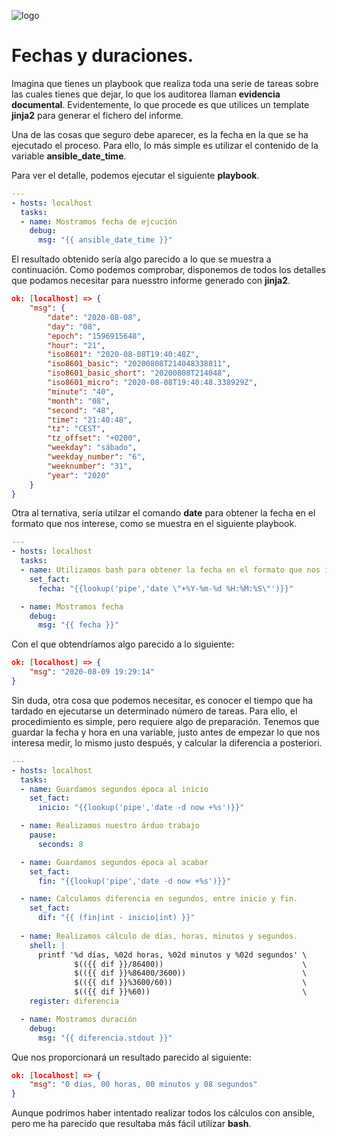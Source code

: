 ![logo](https://raw.github.com/1N0T/images/master/global/1N0T.png)
# Fechas y duraciones.

Imagina que tienes un playbook que realiza toda una serie de tareas sobre las cuales tienes que dejar, lo que los auditorea llaman **evidencia documental**. Evidentemente, lo que procede es que utilices un template **jinja2** para generar el fichero del informe.

Una de las cosas que seguro debe aparecer, es la fecha en la que se ha ejecutado el proceso. Para ello, lo más simple es utilizar el contenido de la variable **ansible_date_time**.

Para ver el detalle, podemos ejecutar el siguiente **playbook**.

``` yaml
---
- hosts: localhost
  tasks:
  - name: Mostramos fecha de ejcución
    debug:
      msg: "{{ ansible_date_time }}"
```

El resultado obtenido sería algo parecido a lo que se muestra a continuación. Como podemos comprobar, disponemos de todos los detalles que podamos necesitar para nuesstro informe generado con **jinja2**.
```json
ok: [localhost] => {
    "msg": {
        "date": "2020-08-08",
        "day": "08",
        "epoch": "1596915648",
        "hour": "21",
        "iso8601": "2020-08-08T19:40:48Z",
        "iso8601_basic": "20200808T214048338811",
        "iso8601_basic_short": "20200808T214048",
        "iso8601_micro": "2020-08-08T19:40:48.338929Z",
        "minute": "40",
        "month": "08",
        "second": "48",
        "time": "21:40:48",
        "tz": "CEST",
        "tz_offset": "+0200",
        "weekday": "sábado",
        "weekday_number": "6",
        "weeknumber": "31",
        "year": "2020"
    }
}
```
Otra al ternativa, sería utilzar el comando **date** para obtener la fecha en el formato que nos interese, como se muestra en el siguiente playbook.
```yaml
---
- hosts: localhost
  tasks:
  - name: Utilizamos bash para obtener la fecha en el formato que nos interese.
    set_fact: 
      fecha: "{{lookup('pipe','date \"+%Y-%m-%d %H:%M:%S\"')}}"    

  - name: Mostramos fecha
    debug:
      msg: "{{ fecha }}"

```
Con el que obtendríamos algo parecido a lo siguiente:
```json
ok: [localhost] => {
    "msg": "2020-08-09 19:29:14"
}

```

Sin duda, otra cosa que podemos necesitar, es conocer el tiempo que ha tardado en ejecutarse un determinado número de tareas. Para ello, el procedimiento es simple, pero requiere algo de preparación. Tenemos que guardar la fecha y hora en una variable, justo antes de empezar lo que nos interesa medir, lo mismo justo después, y calcular la diferencia a posteriori.

```yaml
---
- hosts: localhost
  tasks:
  - name: Guardamos segundos época al inicio
    set_fact: 
      inicio: "{{lookup('pipe','date -d now +%s')}}"

  - name: Realizamos nuestro árduo trabajo
    pause:
      seconds: 8

  - name: Guardamos segundos época al acabar
    set_fact: 
      fin: "{{lookup('pipe','date -d now +%s')}}"

  - name: Calculamos diferencia en segundos, entre inicio y fin.
    set_fact: 
      dif: "{{ (fin|int - inicio|int) }}"
  
  - name: Realizamos cálculo de días, horas, minutos y segundos.
    shell: |
      printf '%d días, %02d horas, %02d minutos y %02d segundos' \
              $(({{ dif }}/86400))                               \ 
              $(({{ dif }}%86400/3600))                          \
              $(({{ dif }}%3600/60))                             \
              $(({{ dif }}%60))                                  \
    register: diferencia

  - name: Mostramos duración
    debug:
      msg: "{{ diferencia.stdout }}"

```

Que nos proporcionará un resultado parecido al siguiente:

```json
ok: [localhost] => {
    "msg": "0 días, 00 horas, 00 minutos y 08 segundos"
}
```
Aunque podrímos haber intentado realizar todos los cálculos con ansible, pero me ha parecido que resultaba más fácil utilizar **bash**.